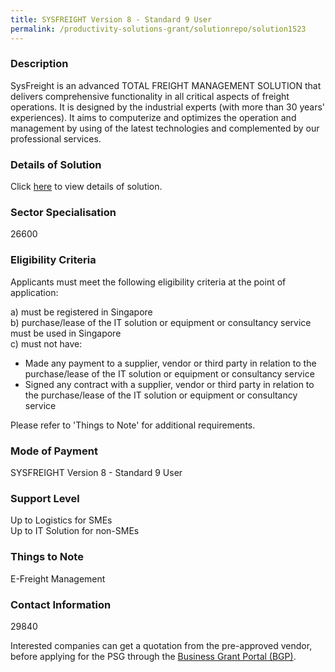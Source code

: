 ```yaml
---
title: SYSFREIGHT Version 8 - Standard 9 User
permalink: /productivity-solutions-grant/solutionrepo/solution1523
---
```


### Description

SysFreight is an advanced TOTAL FREIGHT MANAGEMENT SOLUTION that delivers comprehensive functionality in all critical aspects of freight operations. It is designed by the industrial experts (with more than 30 years' experiences). It aims to computerize and optimizes the operation and management by using of the latest technologies and complemented by our professional services.

### Details of Solution

Click <a href='SYSMAGIC SOFTWARE SOLUTION PTE LTD' target='_blank' rel='noopener'>here</a> to view details of solution.

### Sector Specialisation

 26600 

### Eligibility Criteria

Applicants must meet the following eligibility criteria at the point of application:

a) must be registered in Singapore <br>
b) purchase/lease of the IT solution or equipment or consultancy service must be used in Singapore <br>
c) must not have:
- Made any payment to a supplier, vendor or third party in relation to the purchase/lease of the IT solution or equipment or consultancy service
- Signed any contract with a supplier, vendor or third party in relation to the purchase/lease of the IT solution or equipment or consultancy service

Please refer to 'Things to Note' for additional requirements.

### Mode of Payment
SYSFREIGHT Version 8 - Standard 9 User

### Support Level
Up to Logistics for SMEs <br>
Up to IT Solution for non-SMEs

### Things to Note
E-Freight Management

### Contact Information
29840

Interested companies can get a quotation from the pre-approved vendor, before applying for the PSG through the <a target='_blank' rel='noopener' href='https://www.businessgrants.gov.sg/'>Business Grant Portal (BGP)</a>.
